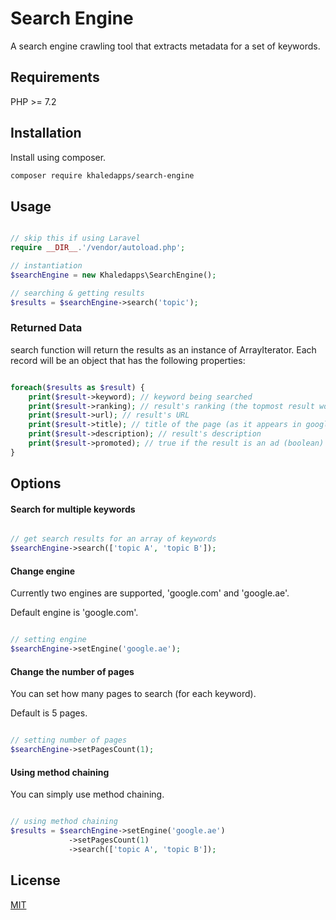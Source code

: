 # Search Engine

A search engine crawling tool that extracts metadata for a set of keywords.

## Requirements
PHP >= 7.2

## Installation

Install using composer.

```bash
composer require khaledapps/search-engine
```

## Usage

```php

// skip this if using Laravel
require __DIR__.'/vendor/autoload.php';

// instantiation
$searchEngine = new Khaledapps\SearchEngine();

// searching & getting results
$results = $searchEngine->search('topic');

```

### Returned Data
search function will return the results as an instance of ArrayIterator.
Each record will be an object that has the following properties:

```php

foreach($results as $result) {
    print($result->keyword); // keyword being searched
    print($result->ranking); // result's ranking (the topmost result would be 0)
    print($result->url); // result's URL
    print($result->title); // title of the page (as it appears in google search)
    print($result->description); // result's description
    print($result->promoted); // true if the result is an ad (boolean)
}

```

## Options

#### Search for multiple keywords

```php

// get search results for an array of keywords
$searchEngine->search(['topic A', 'topic B']);

```

#### Change engine

Currently two engines are supported, 'google.com' and 'google.ae'.

Default engine is 'google.com'.

```php

// setting engine
$searchEngine->setEngine('google.ae');

```

#### Change the number of pages

You can set how many pages to search (for each keyword).

Default is 5 pages.

```php

// setting number of pages
$searchEngine->setPagesCount(1);

```

#### Using method chaining

You can simply use method chaining.

```php

// using method chaining
$results = $searchEngine->setEngine('google.ae')
             ->setPagesCount(1)
             ->search(['topic A', 'topic B']);


```

## License
[MIT](https://choosealicense.com/licenses/mit/)